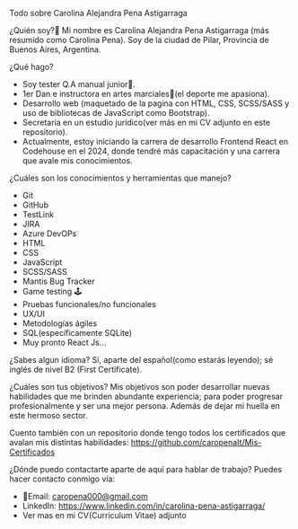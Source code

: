  Todo sobre Carolina Alejandra Pena Astigarraga

¿Quién soy?🤗
Mi nombre es Carolina Alejandra Pena Astigarraga (más resumido como Carolina Pena). Soy de la ciudad de Pilar, Provincia de Buenos Aires, Argentina.

¿Qué hago?
- Soy tester Q.A manual junior🐞.
- 1er Dan e instructora en artes marciales🥋(el deporte me apasiona).
- Desarrollo web (maquetado de la pagina con HTML, CSS, SCSS/SASS y uso de bibliotecas de JavaScript como Bootstrap).
- Secretaria en un estudio jurídico(ver más en mi CV adjunto en este repositorio).
- Actualmente, estoy iniciando la carrera de desarrollo Frontend React en Codehouse en el 2024, donde tendré más capacitación y una carrera que avale mis conocimientos.

¿Cuáles son los conocimientos y herramientas que manejo?
- Git
- GitHub
- TestLink
- JIRA
- Azure DevOPs
- HTML
- CSS
- JavaScript
- SCSS/SASS
- Mantis Bug Tracker
- Game testing 🕹️
- Pruebas funcionales/no funcionales
- UX/UI
- Metodologías ágiles
- SQL(específicamente SQLite)
- Muy pronto React Js...

¿Sabes algun idioma?
Sí, aparte del español(como estarás leyendo); sé inglés de nivel B2 (First Certificate).

¿Cuáles son tus objetivos?
Mis objetivos son poder desarrollar nuevas habilidades que me brinden abundante experiencia; para poder progresar profesionalmente y ser una mejor persona. Además de dejar mi huella en este hermoso sector.

Cuento también con un repositorio donde tengo todos los certificados que avalan mis distintas habilidades: https://github.com/caropenaIt/Mis-Certificados

¿Dónde puedo contactarte aparte de aquí para hablar de trabajo?
Puedes hacer contacto conmigo vía:
- 📧Email: caropena000@gmail.com
- LinkedIn: https://www.linkedin.com/in/carolina-pena-astigarraga/
- Ver mas en mi CV(Curriculum Vitae) adjunto

